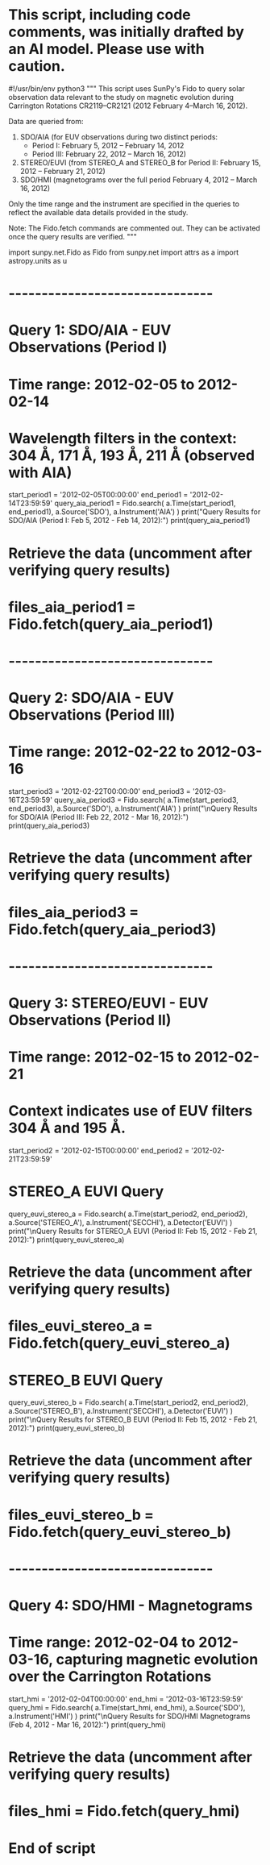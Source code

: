 # This script, including code comments, was initially drafted by an AI model. Please use with caution.

#!/usr/bin/env python3
"""
This script uses SunPy's Fido to query solar observation data relevant to the study on 
magnetic evolution during Carrington Rotations CR2119–CR2121 (2012 February 4–March 16, 2012).

Data are queried from:
  1. SDO/AIA (for EUV observations during two distinct periods:
       - Period I: February 5, 2012 – February 14, 2012 
       - Period III: February 22, 2012 – March 16, 2012)
  2. STEREO/EUVI (from STEREO_A and STEREO_B for Period II: February 15, 2012 – February 21, 2012)
  3. SDO/HMI (magnetograms over the full period February 4, 2012 – March 16, 2012)
  
Only the time range and the instrument are specified in the queries to reflect the available 
data details provided in the study.
  
Note: The Fido.fetch commands are commented out. They can be activated once the query results are verified.
"""

import sunpy.net.Fido as Fido
from sunpy.net import attrs as a
import astropy.units as u

# -------------------------------
# Query 1: SDO/AIA - EUV Observations (Period I)
# Time range: 2012-02-05 to 2012-02-14
# Wavelength filters in the context: 304 Å, 171 Å, 193 Å, 211 Å (observed with AIA)
start_period1 = '2012-02-05T00:00:00'
end_period1   = '2012-02-14T23:59:59'
query_aia_period1 = Fido.search(
    a.Time(start_period1, end_period1),
    a.Source('SDO'),
    a.Instrument('AIA')
)
print("Query Results for SDO/AIA (Period I: Feb 5, 2012 - Feb 14, 2012):")
print(query_aia_period1)
# Retrieve the data (uncomment after verifying query results)
# files_aia_period1 = Fido.fetch(query_aia_period1)


# -------------------------------
# Query 2: SDO/AIA - EUV Observations (Period III)
# Time range: 2012-02-22 to 2012-03-16
start_period3 = '2012-02-22T00:00:00'
end_period3   = '2012-03-16T23:59:59'
query_aia_period3 = Fido.search(
    a.Time(start_period3, end_period3),
    a.Source('SDO'),
    a.Instrument('AIA')
)
print("\nQuery Results for SDO/AIA (Period III: Feb 22, 2012 - Mar 16, 2012):")
print(query_aia_period3)
# Retrieve the data (uncomment after verifying query results)
# files_aia_period3 = Fido.fetch(query_aia_period3)


# -------------------------------
# Query 3: STEREO/EUVI - EUV Observations (Period II)
# Time range: 2012-02-15 to 2012-02-21
# Context indicates use of EUV filters 304 Å and 195 Å.
start_period2 = '2012-02-15T00:00:00'
end_period2   = '2012-02-21T23:59:59'

# STEREO_A EUVI Query
query_euvi_stereo_a = Fido.search(
    a.Time(start_period2, end_period2),
    a.Source('STEREO_A'),
    a.Instrument('SECCHI'),
    a.Detector('EUVI')
)
print("\nQuery Results for STEREO_A EUVI (Period II: Feb 15, 2012 - Feb 21, 2012):")
print(query_euvi_stereo_a)
# Retrieve the data (uncomment after verifying query results)
# files_euvi_stereo_a = Fido.fetch(query_euvi_stereo_a)

# STEREO_B EUVI Query
query_euvi_stereo_b = Fido.search(
    a.Time(start_period2, end_period2),
    a.Source('STEREO_B'),
    a.Instrument('SECCHI'),
    a.Detector('EUVI')
)
print("\nQuery Results for STEREO_B EUVI (Period II: Feb 15, 2012 - Feb 21, 2012):")
print(query_euvi_stereo_b)
# Retrieve the data (uncomment after verifying query results)
# files_euvi_stereo_b = Fido.fetch(query_euvi_stereo_b)


# -------------------------------
# Query 4: SDO/HMI - Magnetograms
# Time range: 2012-02-04 to 2012-03-16, capturing magnetic evolution over the Carrington Rotations
start_hmi = '2012-02-04T00:00:00'
end_hmi   = '2012-03-16T23:59:59'
query_hmi = Fido.search(
    a.Time(start_hmi, end_hmi),
    a.Source('SDO'),
    a.Instrument('HMI')
)
print("\nQuery Results for SDO/HMI Magnetograms (Feb 4, 2012 - Mar 16, 2012):")
print(query_hmi)
# Retrieve the data (uncomment after verifying query results)
# files_hmi = Fido.fetch(query_hmi)

# End of script
